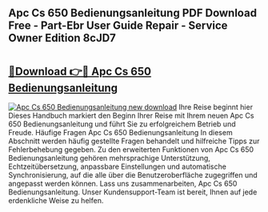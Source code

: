 ## Apc Cs 650 Bedienungsanleitung PDF Download Free - Part-Ebr User Guide Repair - Service Owner Edition 8cJD7

# <h2><a href="http://df2t57.blite.top/?on=Apc+Cs+650+Bedienungsanleitung">🔗Download 👉🔴 Apc Cs 650 Bedienungsanleitung</a></h2>

[![Apc Cs 650 Bedienungsanleitung new download](https://i.imgur.com/lujVjoI.png)](http://df2t57.blite.top/?on=Apc+Cs+650+Bedienungsanleitung)
Ihre Reise beginnt hier Dieses Handbuch markiert den Beginn Ihrer Reise mit Ihrem neuen Apc Cs 650 Bedienungsanleitung und führt Sie zu erfolgreichem Betrieb und Freude. Häufige Fragen Apc Cs 650 Bedienungsanleitung In diesem Abschnitt werden häufig gestellte Fragen behandelt und hilfreiche Tipps zur Fehlerbehebung gegeben. Zu den erweiterten Funktionen von Apc Cs 650 Bedienungsanleitung gehören mehrsprachige Unterstützung, Echtzeitübersetzung, anpassbare Einstellungen und automatische Synchronisierung, auf die alle über die Benutzeroberfläche zugegriffen und angepasst werden können. Lass uns zusammenarbeiten, Apc Cs 650 Bedienungsanleitung. Unser Kundensupport-Team ist bereit, Ihnen auf jede erdenkliche Weise zu helfen.
